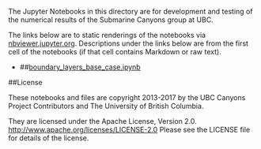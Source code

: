 The Jupyter Notebooks in this directory are for development and testing of
the numerical results of the Submarine Canyons group at UBC.

The links below are to static renderings of the notebooks via
[nbviewer.jupyter.org](http://nbviewer.jupyter.org/).
Descriptions under the links below are from the first cell of the notebooks
(if that cell contains Markdown or raw text).

* ##[boundary_layers_base_case.ipynb](http://nbviewer.jupyter.org/urls/bitbucket.org/canyonsubc/outputanalysisnotebooks/raw/tip/Bottom_and_lateral_boundary_conditions/boundary_layers_base_case.ipynb)  
    

##License

These notebooks and files are copyright 2013-2017
by the UBC Canyons Project Contributors
and The University of British Columbia.

They are licensed under the Apache License, Version 2.0.
http://www.apache.org/licenses/LICENSE-2.0
Please see the LICENSE file for details of the license.
